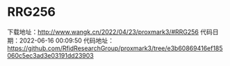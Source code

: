 # RRG256
下载地址：http://www.wangk.cn/2022/04/23/proxmark3/#RRG256
代码日期：2022-06-16 00:09:50
代码地址：https://github.com/RfidResearchGroup/proxmark3/tree/e3b60869416ef185060c5ec3ad3e03191dd23903
